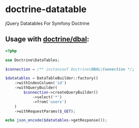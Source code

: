 # doctrine-datatable
jQuery Datatables For Symfony Doctrine


Usage with [doctrine/dbal](https://github.com/doctrine/dbal):
-----
```php
<?php

use Doctrine\DataTables;

$connection = /** instanceof Doctrine\DBAL\Connection */;

$datatables = DataTableBuilder::factory()
    ->withIndexColumn('id')
    ->withQueryBuilder(
        $connection->createQueryBuilder()
            ->select('*')
            ->from('users')
    )
    ->withRequestParams($_GET);

echo json_encode($datatables->getResponse());
```
